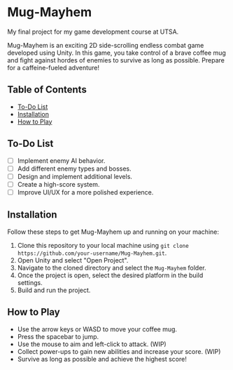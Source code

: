 # Mug-Mayhem
My final project for my game development course at UTSA.

Mug-Mayhem is an exciting 2D side-scrolling endless combat game developed using Unity. In this game, you take control of a brave coffee mug and fight against hordes of enemies to survive as long as possible. Prepare for a caffeine-fueled adventure!

## Table of Contents

- [To-Do List](#to-do-list)
- [Installation](#installation)
- [How to Play](#how-to-play)

## To-Do List

- [ ] Implement enemy AI behavior.
- [ ] Add different enemy types and bosses.
- [ ] Design and implement additional levels.
- [ ] Create a high-score system.
- [ ] Improve UI/UX for a more polished experience.

## Installation

Follow these steps to get Mug-Mayhem up and running on your machine:

1. Clone this repository to your local machine using `git clone https://github.com/your-username/Mug-Mayhem.git`.
2. Open Unity and select "Open Project".
3. Navigate to the cloned directory and select the `Mug-Mayhem` folder.
4. Once the project is open, select the desired platform in the build settings.
5. Build and run the project.

## How to Play

- Use the arrow keys or WASD to move your coffee mug.
- Press the spacebar to jump.
- Use the mouse to aim and left-click to attack. (WIP)
- Collect power-ups to gain new abilities and increase your score. (WIP)
- Survive as long as possible and achieve the highest score!
